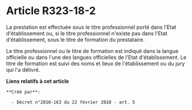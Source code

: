 # Article R323-18-2

La prestation est effectuée sous le titre professionnel porté dans l'Etat d'établissement ou, si le titre professionnel
n'existe pas dans l'Etat d'établissement, sous le titre de formation du prestataire. 

Le titre professionnel ou le titre de formation est indiqué dans la langue officielle ou dans l'une des langues officielles
de l'Etat d'établissement. Le titre de formation est suivi des noms et lieux de l'établissement ou du jury qui l'a délivré.

**Liens relatifs à cet article**

	**Créé par**:

	  - Décret n°2010-163 du 22 février 2010 - art. 5

